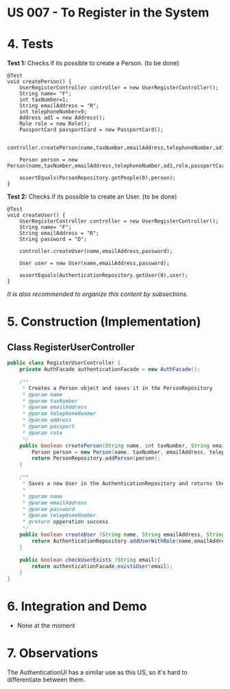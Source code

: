 # US 007 - To Register in the System 

# 4. Tests 

**Test 1:** Checks if its possible to create a Person. (to be done)

	@Test
    void createPerson() {
        UserRegisterController controller = new UserRegisterController();
        String name= "F";
        int taxNumber=1;
        String emailAddress = "R";
        int telephoneNumber=9;
        Address ad1 = new Address();
        Role role = new Role();
        PassportCard passportCard = new PassportCard();
        
        controller.createPerson(name,taxNumber,emailAddress,telephoneNumber,ad1,passportCard,role);
        
        Person person = new Person(name,taxNumber,emailAddress,telephoneNumber,ad1,role,passportCard);
        
        assertEquals(PersonRepository.getPeople(0),person);
    }

**Test 2:** Checks if its possible to create an User. (to be done)

    @Test
    void createUser() {
        UserRegisterController controller = new UserRegisterController();
        String name= "F";
        String emailAddress = "R";
        String password = "D";

        controller.createUser(name,emailAddress,password);

        User user = new User(name,emailAddress,password);

        assertEquals(AuthenticationRepository.getUser(0),user);
    }

*It is also recommended to organize this content by subsections.* 

# 5. Construction (Implementation)


## Class RegisterUserController 

```java
public class RegisterUserController {
    private AuthFacade authenticationFacade = new AuthFacade();

    /**
     * Creates a Person object and saves it in the PersonRepository
     * @param name
     * @param taxNumber
     * @param emailAddress
     * @param telephoneNumber
     * @param address
     * @param passport
     * @param role
     */
    public boolean createPerson(String name, int taxNumber, String emailAddress, int telephoneNumber, Address address, PassportCard passport, Role role){
        Person person = new Person(name, taxNumber, emailAddress, telephoneNumber, address, role, passport);
        return PersonRepository.addPerson(person);
    }

    /**
     * Saves a new User in the AuthenticationRepository and returns the operation success.
     *
     * @param name
     * @param emailAddress
     * @param password
     * @param telephoneNumber
     * @return opperation success
     */
    public boolean createUser (String name, String emailAddress, String password, int telephoneNumber){
        return AuthenticationRepository.addUserWithRole(name,emailAddress,password, AuthenticationController.ROLE_USER);
    }

    public boolean checkUserExists (String email){
        return authenticationFacade.existsUser(email);
    }
}
```

# 6. Integration and Demo 

* None at the moment


# 7. Observations

The AuthenticationUI has a similar use as this US, so it's hard to differentiate between them.





